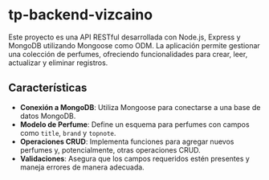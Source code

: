 # tp-backend-vizcaino

Este proyecto es una API RESTful desarrollada con Node.js, Express y MongoDB utilizando Mongoose como ODM. La aplicación permite gestionar una colección de perfumes, ofreciendo funcionalidades para crear, leer, actualizar y eliminar registros.

## Características

* **Conexión a MongoDB**: Utiliza Mongoose para conectarse a una base de datos MongoDB.
* **Modelo de Perfume**: Define un esquema para perfumes con campos como `title`, `brand` y `topnote`.
* **Operaciones CRUD**: Implementa funciones para agregar nuevos perfumes y, potencialmente, otras operaciones CRUD.
* **Validaciones**: Asegura que los campos requeridos estén presentes y maneja errores de manera adecuada.



